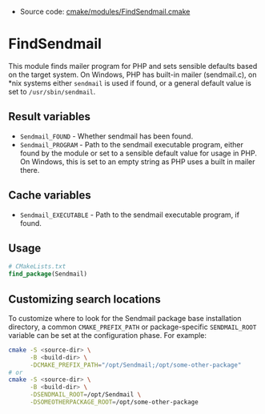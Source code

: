 <!-- This is auto-generated file. -->
* Source code: [cmake/modules/FindSendmail.cmake](https://github.com/petk/php-build-system/blob/master/cmake/cmake/modules/FindSendmail.cmake)

# FindSendmail

This module finds mailer program for PHP and sets sensible defaults based on the
target system. On Windows, PHP has built-in mailer (sendmail.c), on *nix systems
either `sendmail` is used if found, or a general default value is set to
`/usr/sbin/sendmail`.

## Result variables

* `Sendmail_FOUND` - Whether sendmail has been found.
* `Sendmail_PROGRAM` - Path to the sendmail executable program, either found by
  the module or set to a sensible default value for usage in PHP. On Windows,
  this is set to an empty string as PHP uses a built in mailer there.

## Cache variables

* `Sendmail_EXECUTABLE` - Path to the sendmail executable program, if found.

## Usage

```cmake
# CMakeLists.txt
find_package(Sendmail)
```

## Customizing search locations

To customize where to look for the Sendmail package base
installation directory, a common `CMAKE_PREFIX_PATH` or
package-specific `SENDMAIL_ROOT` variable can be set at
the configuration phase. For example:

```sh
cmake -S <source-dir> \
      -B <build-dir> \
      -DCMAKE_PREFIX_PATH="/opt/Sendmail;/opt/some-other-package"
# or
cmake -S <source-dir> \
      -B <build-dir> \
      -DSENDMAIL_ROOT=/opt/Sendmail \
      -DSOMEOTHERPACKAGE_ROOT=/opt/some-other-package
```
